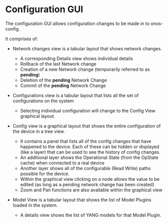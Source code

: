 # Configuration GUI
The configuration GUI allows configuration changes to be made in to onos-config.

It comprises of:

* Network changes view is a tabular layout that shows network changes.
    * A corresponding Details view shows individual details
    * Rollback of the last Network change
    * Creation of a new Network change (temporarily referred to as __pending__)
    * Deletion of the **pending** Network Change
    * Commit of the **pending** Network Change

* Configurations view is a tabular layout that lists all the set of configurations
on the system
    * Selecting individual configuration will change to the Config View graphical layout.

* Config view is a graphical layout that shows the entire configuration of the
  device in a tree view.
    * It contains a panel that lists all of the config changes that have happened
    to the device. Each of these can be hidden or displayed (like a layer) that
    can be used to see the history of config changes.
    * An additional layer shows the Operational State (from the OpState cache) when
    connected to a real device
    * Another layer shows all of the configurable (Read Write) paths possible for
    the device. 
    * Within the graphical view clicking on a node allows the value to be edited
    (as long as a pending network change has been created)
    * Zoom and Pan functions are also available within the graphical view
  
* Model View is a tabular layout that shows the list of Model Plugins loaded in
the system.
    * A details view shows the list of YANG models for that Model Plugin. 
